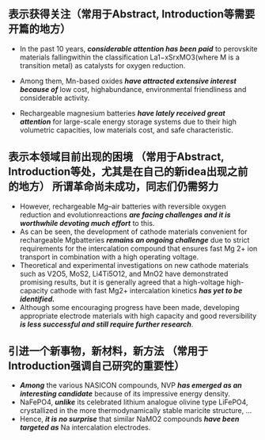 ## 表示获得关注（常用于Abstract, Introduction等需要开篇的地方）

- In the past 10 years, ***considerable attention has been paid*** to perovskite materials fallingwithin the classification La1−xSrxMO3(where M is a transition metal) as catalysts for oxygen reduction.

- Among them, Mn-based oxides ***have attracted extensive interest because of*** low cost, highabundance, environmental friendliness and considerable activity.

- Rechargeable magnesium batteries ***have lately received great attention*** for large-scale energy storage systems due to their high volumetric capacities, low materials cost, and safe characteristic.

## 表示本领域目前出现的困境 （常用于Abstract, Introduction等处，尤其是在自己的新idea出现之前的地方） 所谓革命尚未成功，同志们仍需努力

- However, rechargeable Mg–air batteries with reversible oxygen reduction and evolutionreactions ***are facing challenges and it is worthwhile devoting much effort*** to this.
- As can be seen, the development of cathode materials convenient for rechargeable Mgbatteries ***remains an ongoing challenge*** due to strict requirements for the intercalation compound that ensures fast Mg 2+ ion transport in combination with a high operating voltage.
- Theoretical and experimental investigations on new cathode materials such as V2O5, MoS2, Li4Ti5O12, and MnO2 have demonstrated promising results, but it is generally agreed that a high-voltage high-capacity cathode with fast Mg2+ intercalation kinetics ***has yet to be identified.***
- Although some encouraging progress have been made, developing appropriate electrode materials with high capacity and good reversibility ***is less successful and still require further research***.

## 引进一个新事物，新材料，新方法 （常用于Introduction强调自己研究的重要性）

- ***Among*** the various NASICON compounds, NVP ***has emerged as an interesting candidate*** because of its impressive energy density.
- NaFePO4, ***unlike*** its celebrated lithium analogue olivine type LiFePO4, crystallized in the more thermodynamically stable maricite structure, ...
- Hence, ***it is no surprise*** that similar NaMO2 compounds ***have been targeted as*** Na intercalation electrodes.


